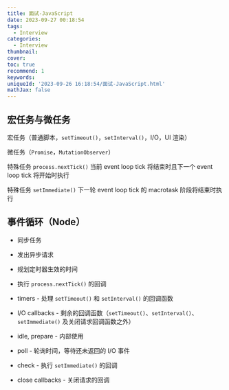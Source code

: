 ```yaml
---
title: 面试-JavaScript
date: 2023-09-27 00:18:54
tags:
  - Interview
categories:
  - Interview
thumbnail: 
cover: 
toc: true
recommend: 1
keywords: 
uniqueId: '2023-09-26 16:18:54/面试-JavaScript.html'
mathJax: false
---
```


## 宏任务与微任务

宏任务（普通脚本，`setTimeout()`，`setInterval()`，I/O，UI 渲染）

微任务（`Promise`，`MutationObserver`）

特殊任务 `process.nextTick()` 当前 event loop tick 将结束时且下一个 event loop tick 将开始时执行

特殊任务 `setImmediate()` 下一轮 event loop tick 的 macrotask 阶段将结束时执行

## 事件循环（Node）

- 同步任务
- 发出异步请求
- 规划定时器生效的时间
- 执行 `process.nextTick()` 的回调

- timers - 处理 `setTimeout()` 和 `setInterval()` 的回调函数
- I/O callbacks - 剩余的回调函数（`setTimeout()`、`setInterval()`、`setImmediate()` 及关闭请求回调函数之外）
- idle, prepare - 内部使用
- poll - 轮询时间，等待还未返回的 I/O 事件
- check - 执行 `setImmediate()` 的回调
- close callbacks - 关闭请求的回调
